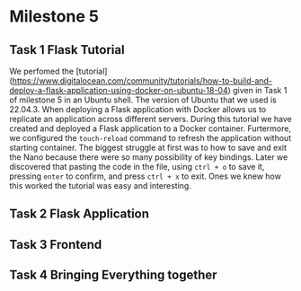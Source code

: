 # Milestone 5

## Task 1 Flask Tutorial
We perfomed the 
[tutorial] (https://www.digitalocean.com/community/tutorials/how-to-build-and-deploy-a-flask-application-using-docker-on-ubuntu-18-04) 
given in Task 1 of milestone 5 in an Ubuntu shell. The version of Ubuntu that we used is 22.04.3. When deploying a 
Flask application with Docker allows us to replicate an application across different servers. During this 
tutorial we have created and deployed a Flask application to a Docker container. Furtermore, we configured the 
`touch-reload` command to refresh the application without starting container. The biggest struggle at first
was to how to save and exit the Nano because there were so many possibility of key bindings. Later we discovered
that pasting the code in the file, using `ctrl + o` to save it, pressing `enter` to confirm, and press `ctrl + x`
to exit. Ones we knew how this worked the tutorial was easy and interesting.

## Task 2 Flask Application

## Task 3 Frontend

## Task 4 Bringing Everything together 